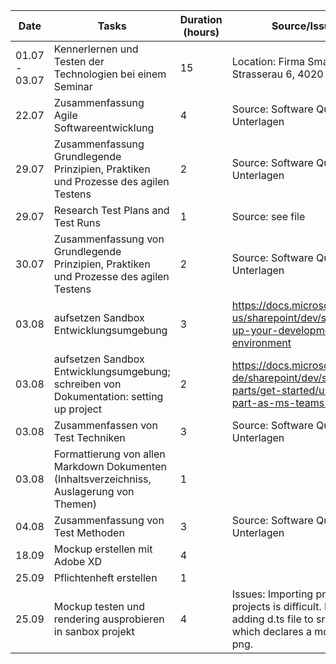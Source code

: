 | Date          | Tasks                                                        | Duration (hours) | Source/Issues                                                |
| ------------- | ------------------------------------------------------------ | ---------------- | ------------------------------------------------------------ |
| 01.07 - 03.07 | Kennerlernen und Testen der Technologien bei einem Seminar   | 15               | Location: Firma Smartpoint: Strasserau 6, 4020 Linz          |
| 22.07         | Zusammenfassung Agile Softwareentwicklung                    | 4                | Source: Software Quality Lab Unterlagen                      |
| 29.07         | Zusammenfassung Grundlegende Prinzipien, Praktiken und Prozesse des agilen Testens | 2                | Source: Software Quality Lab Unterlagen                      |
| 29.07         | Research Test Plans and Test Runs                            | 1                | Source: see file                                             |
| 30.07         | Zusammenfassung von Grundlegende Prinzipien, Praktiken und Prozesse des agilen Testens | 2                | Source: Software Quality Lab Unterlagen                      |
| 03.08         | aufsetzen Sandbox Entwicklungsumgebung                       | 3                | https://docs.microsoft.com/en-us/sharepoint/dev/spfx/set-up-your-development-environment |
| 03.08         | aufsetzen Sandbox Entwicklungsumgebung; schreiben von Dokumentation: setting up project | 2                | https://docs.microsoft.com/de-de/sharepoint/dev/spfx/web-parts/get-started/using-web-part-as-ms-teams-tab |
| 03.08         | Zusammenfassen von Test Techniken                            | 3                | Source: Software Quality Lab Unterlagen                      |
| 03.08         | Formattierung von allen Markdown Dokumenten (Inhaltsverzeichniss, Auslagerung von Themen) | 1                |                                                              |
| 04.08         | Zusammenfassung von Test Methoden                            | 3                | Source: Software Quality Lab Unterlagen                      |
| 18.09         | Mockup erstellen mit Adobe XD                                | 4                |                                                              |
| 25.09         | Pflichtenheft erstellen                                      | 1                |                                                              |
| 25.09         | Mockup testen und rendering ausprobieren in sanbox projekt   | 4                | Issues: Importing png in projects is difficult. Fixed by adding d.ts file to src folder which declares a module for png. |

